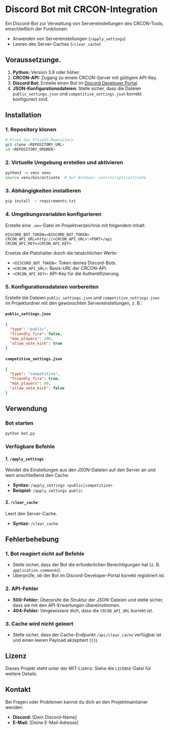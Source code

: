 # Discord Bot mit CRCON-Integration

Ein Discord-Bot zur Verwaltung von Servereinstellungen des CRCON-Tools, einschließlich der Funktionen:

- Anwenden von Servereinstellungen (`/apply_settings`)
- Leeren des Server-Caches (`/clear_cache`)

## Voraussetzunge.

1. **Python:** Version 3.8 oder höher.
2. **CRCON-API:** Zugang zu einem CRCON-Server mit gültigem API-Key.
3. **Discord Bot:** Erstelle einen Bot im [Discord Developer Portal](https://discord.com/developers/applications).
4. **JSON-Konfigurationsdateien:** Stelle sicher, dass die Dateien `public_settings.json` und `competitive_settings.json` korrekt konfiguriert sind.

## Installation

### 1. Repository klonen

```bash
# Klone das Projekt-Repository
git clone <REPOSITORY_URL>
cd <REPOSITORY_ORDNER>
```

### 2. Virtuelle Umgebung erstellen und aktivieren

```bash
python3 -m venv venv
source venv/bin/activate  # Auf Windows: venv\Scripts\activate
```

### 3. Abhängigkeiten installieren

```bash
pip install -r requirements.txt
```

### 4. Umgebungsvariablen konfigurieren

Erstelle eine `.env`-Datei im Projektverzeichnis mit folgendem Inhalt:

```env
DISCORD_BOT_TOKEN=<DISCORD_BOT_TOKEN>
CRCON_API_URL=http://<CRCON_API_URL>:<PORT>/api
CRCON_API_KEY=<CRCON_API_KEY>
```

Ersetze die Platzhalter durch die tatsächlichen Werte:

- `<DISCORD_BOT_TOKEN>`: Token deines Discord-Bots.
- `<CRCON_API_URL>`: Basis-URL der CRCON-API.
- `<CRCON_API_KEY>`: API-Key für die Authentifizierung.

### 5. Konfigurationsdateien vorbereiten

Erstelle die Dateien `public_settings.json` und `competitive_settings.json` im Projektordner mit den gewünschten Servereinstellungen, z. B.:

#### `public_settings.json`

```json
{
  "type": "public",
  "friendly_fire": false,
  "max_players": 100,
  "allow_vote_kick": true
}
```

#### `competitive_settings.json`

```json
{
  "type": "competitive",
  "friendly_fire": true,
  "max_players": 80,
  "allow_vote_kick": false
}
```

## Verwendung

### Bot starten

```bash
python bot.py
```

### Verfügbare Befehle

#### 1. `/apply_settings`

Wendet die Einstellungen aus den JSON-Dateien auf den Server an und leert anschließend den Cache.

- **Syntax:** `/apply_settings <public|competitive>`
- **Beispiel:** `/apply_settings public`

#### 2. `/clear_cache`

Leert den Server-Cache.

- **Syntax:** `/clear_cache`

## Fehlerbehebung

### 1. Bot reagiert nicht auf Befehle

- Stelle sicher, dass der Bot die erforderlichen Berechtigungen hat (z. B. `application.commands`).
- Überprüfe, ob der Bot im Discord-Developer-Portal korrekt registriert ist.

### 2. API-Fehler

- **500-Fehler:** Überprüfe die Struktur der JSON-Dateien und stelle sicher, dass sie mit den API-Erwartungen übereinstimmen.
- **404-Fehler:** Vergewissere dich, dass die `CRCON_API_URL` korrekt ist.

### 3. Cache wird nicht geleert

- Stelle sicher, dass der Cache-Endpunkt `/api/clear_cache` verfügbar ist und einen leeren Payload akzeptiert (`{}`).

## Lizenz

Dieses Projekt steht unter der MIT-Lizenz. Siehe die `LICENSE`-Datei für weitere Details.

## Kontakt

Bei Fragen oder Problemen kannst du dich an den Projektmaintainer wenden:

- **Discord:** [Dein Discord-Name]
- **E-Mail:** [Deine E-Mail-Adresse]
